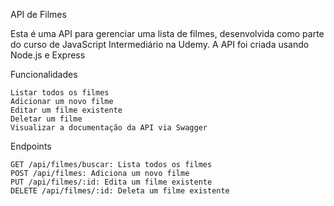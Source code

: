 
API de Filmes

Esta é uma API para gerenciar uma lista de filmes, desenvolvida como parte do curso de JavaScript Intermediário na Udemy. A API foi criada usando Node.js e Express 

Funcionalidades

    Listar todos os filmes
    Adicionar um novo filme
    Editar um filme existente
    Deletar um filme
    Visualizar a documentação da API via Swagger

Endpoints

    GET /api/filmes/buscar: Lista todos os filmes
    POST /api/filmes: Adiciona um novo filme
    PUT /api/filmes/:id: Edita um filme existente
    DELETE /api/filmes/:id: Deleta um filme existente

